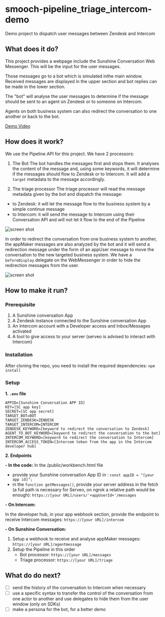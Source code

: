 # smooch-pipeline_triage_intercom-demo
Demo project to dispatch user messages between Zendesk and Intercom

## What does it do?
This project provides a webpage include the Sunshine Conversation Web Messenger. This will be the input for the user messages.

Those messages go to a bot which is simulated inthe main window. Received messages are displayed in the upper section and bot replies can be made in the lower section.

The "bot" will analyse the user messages to determine if the message should be sent to an agent on Zendesk or to someone on Intercom.

Agents on both business system can also redirect the conversation to one another or back to the bot.

[Demo Video](https://vimeo.com/368610351)

## How does it work?
We use the Pipeline API for this project. We have 2 processors:
1. The Bot
The bot handles the messages first and stops them. It analyses the content of the message and, using some keywords, it will determine if the messages should flow to Zendesk or to Intercom. It will add a `target` metadata to the message accordingly.

2. The triage processor
The triage processor will read the message metadata given by the bot and dispatch the message:
- to Zendesk: it will let the message flow to the business system by a simple continue message
- to Intercom: it will send the message to Intercom using their Conversation API and will not let it flow to the end of the Pipeline

![screen shot](https://media.smooch.io/apps/5d796095205c150011a25e06/Vg7qXHBwTizvmO3ZwG9gryaj/DEMO%20(18).jpg)

In order to redirect the conversation from one business system to another, the appMaker messages are also analyzed by the bot and it will send a redirection message under the form of an appUser message to move the conversation to the new targeted business system. We have a `beforeDisplay` delegate on the WebMessenger in order to hide the redirection messages from the user.

![screen shot](https://media.smooch.io/apps/5d796095205c150011a25e06/nkdDnf573NWo8Mil2DtEqmoG/DEMO%20(19).jpg)

## How to make it run?
### Prerequisite
1. A Sunshine conversation App
2. A Zendesk instance connected to the Sunshine conversation App
3. An Intercom account with a Developer access and Inbox/Messages activated
4. A tool to give access to your server (serveo is advised to interact with Intercom)

### Installation
After cloning the repo, you need to install the required dependencies:
`npm install`

### Setup
**1. `.env` file**
```
APPID=[Sunshine Conversation APP ID]
KEY=[SC app key]
SECRET=[SC app secret]
TARGET_BOT=BOT
TARGET_ZENDESK=ZENDESK
TARGET_INTERCOM=INTERCOM
ZENDESK_KEYWORD=[keyword to redirect the conversation to Zendesk]
AGENT_TO_BOT_KEYWORD=[keyword to redirect the conversation to the bot]
INTERCOM_KEYWORD=[keyword to redirect the conversation to Intercom]
INTERCOM_ACCESS_TOKEN=[Intercom token from the app in the Intercom developer hub]
```

**2. Endpoints**

**- In the code:**
In the /public/workbench.html file 
  - provide your Sunshine conversation App ID in : `const appID = "[your app id]";`
  - in the `function getMessages()`, provide your server address in the fetch (a full path is necessary for Serveo, on ngrok a relative path would be enough): `https://[your URL]/users/'+appUserId+'/messages`

**- On Intercom:**

In the developer hub, in your app webhook section, provide the endpoint to receive Intercom messages: `https://[your URL]/intercom`

**- On Sunshine Conversation:**
  1. Setup a webhook to receive and analyse appMaker messages: `https://[your URL]/agentmessage`
  2. Setup the Pipeline in this order
     - Bot processor: `https://[your URL]/messages`
     - Triage processor: `https://[your URL]/triage`


## What do do next?
- [ ] send the history of the conversation to Intercom when necessary
- [ ] use a specific syntax to transfer the control of the conversation from one actor to another and use delegates to hide them from the user window (only on SDKs)
- [ ] make a persona for the bot, for a better demo
